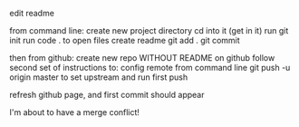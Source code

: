 edit readme

from command line:
create new project directory 
cd into it (get in it)
run git init
run code . to open files
create readme
git add .
git commit

then from github:
create new repo WITHOUT README on github
follow second set of instructions to:
    config remote from command line
    git push -u origin master to set upstream and run first push



refresh github page, and first commit should appear

I'm about to have a merge conflict!